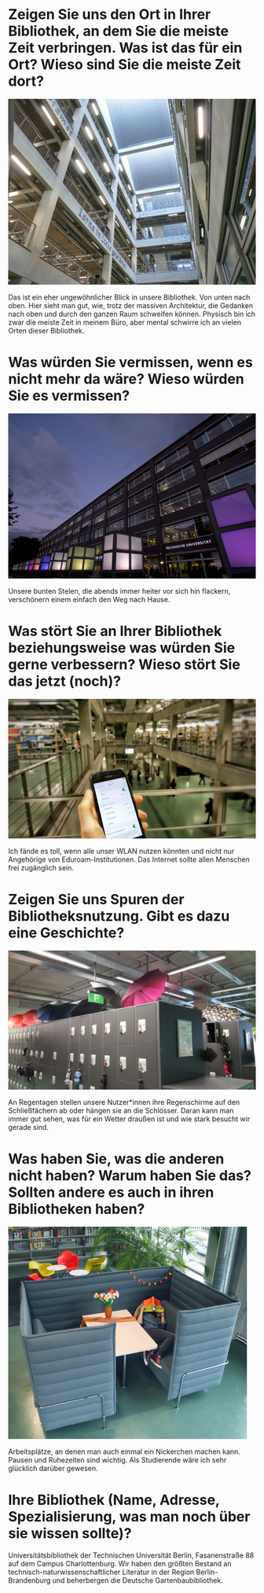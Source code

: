 Zeigen Sie uns den Ort in Ihrer Bibliothek, an dem Sie die meiste Zeit verbringen. Was ist das für ein Ort? Wieso sind Sie die meiste Zeit dort?
================================================================================================================================================

![](img/Lichthof.jpg)

Das ist ein eher ungewöhnlicher Blick in unsere Bibliothek. Von unten
nach oben. Hier sieht man gut, wie, trotz der massiven Architektur, die
Gedanken nach oben und durch den ganzen Raum schweifen können. Physisch
bin ich zwar die meiste Zeit in meinem Büro, aber mental schwirre ich an
vielen Orten dieser Bibliothek.

Was würden Sie vermissen, wenn es nicht mehr da wäre? Wieso würden Sie es vermissen?
====================================================================================

![](img/stelen.jpg)

Unsere bunten Stelen, die abends immer heiter vor sich hin flackern,
verschönern einem einfach den Weg nach Hause.

Was stört Sie an Ihrer Bibliothek beziehungsweise was würden Sie gerne verbessern? Wieso stört Sie das jetzt (noch)?
====================================================================================================================

![](img/wlan.jpeg)

Ich fände es toll, wenn alle unser WLAN nutzen könnten und nicht nur
Angehörige von Eduroam-Institutionen. Das Internet sollte allen Menschen
frei zugänglich sein.

Zeigen Sie uns Spuren der Bibliotheksnutzung. Gibt es dazu eine Geschichte?
===========================================================================

![](img/regenschirme.jpg)

An Regentagen stellen unsere Nutzer\*innen ihre Regenschirme auf den
Schließfächern ab oder hängen sie an die Schlösser. Daran kann man immer
gut sehen, was für ein Wetter draußen ist und wie stark besucht wir
gerade sind.

Was haben Sie, was die anderen nicht haben? Warum haben Sie das? Sollten andere es auch in ihren Bibliotheken haben?
====================================================================================================================

![](img/workbays.jpg)

Arbeitsplätze, an denen man auch einmal ein Nickerchen machen kann.
Pausen und Ruhezeiten sind wichtig. Als Studierende wäre ich sehr
glücklich darüber gewesen.

Ihre Bibliothek (Name, Adresse, Spezialisierung, was man noch über sie wissen sollte)?
======================================================================================

Universitätsbibliothek der Technischen Universität Berlin, Fasanenstraße
88 auf dem Campus Charlottenburg. Wir haben den größten Bestand an
technisch-naturwissenschaftlicher Literatur in der Region
Berlin-Brandenburg und beherbergen die Deutsche Gartenbaubibliothek.
